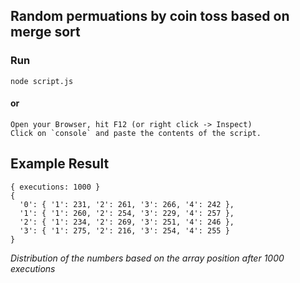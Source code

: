## Random permuations by coin toss based on merge sort

### Run
```
node script.js
```
#### or
```
Open your Browser, hit F12 (or right click -> Inspect)
Click on `console` and paste the contents of the script.
```


## Example Result
```
{ executions: 1000 }
{
  '0': { '1': 231, '2': 261, '3': 266, '4': 242 },
  '1': { '1': 260, '2': 254, '3': 229, '4': 257 },
  '2': { '1': 234, '2': 269, '3': 251, '4': 246 },
  '3': { '1': 275, '2': 216, '3': 254, '4': 255 }
}
```
*Distribution of the numbers based on the array position after 1000 executions*